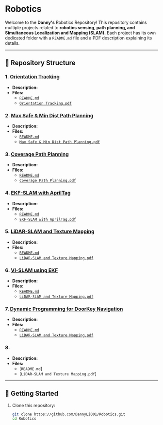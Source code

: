 # Robotics

Welcome to the **Danny's** Robotics Repository! This repository contains multiple projects related to **robotics sensing, path planning, and Simultaneous Localization and Mapping (SLAM).** Each project has its own dedicated folder with a `README.md` file and a PDF description explaining its details.

---

## 📂 Repository Structure

### 1. [Orientation Tracking](./Orientation_Tracking/)
   - **Description:** 
   - **Files:**
     - [`README.md`](./Orientation_Tracking/README.md)
     - [`Orientation Tracking.pdf`](./Orientation_Tracking/Orientation_Tracking_&_Panorama.pdf)

### 2. [Max Safe & Min Dist Path Planning](./Max_Safe_&_Min_Dist_Path_Planning/)
   - **Description:** 
   - **Files:**
     - [`README.md`](./Max_Safe_&_Min_Dist_Path_Planning/README.md)
     - [`Max Safe & Min Dist Path Planning.pdf`](./Max_Safe_&_Min_Dist_Path_Planning/Max_Safe_&_Min_Dist_Path_Planning.pdf)

### 3. [Coverage Path Planning](./Coverage_Path_Planning/)
   - **Description:** 
   - **Files:**
     - [`README.md`](./Coverage_Path_Planning/README.md)
     - [`Coverage Path Planning.pdf`](./Coverage_Path_Planning/Autonomous_CPP_report.pdf)

### 4. [EKF-SLAM with AprilTag](./EKF-SLAM_with_AprilTag/)
   - **Description:** 
   - **Files:**
     - [`README.md`](./EKF-SLAM_with_AprilTag/README.md)
     - [`EKF-SLAM with AprilTag.pdf`](./EKF-SLAM_with_AprilTag/EKF-SLAM.pdf)

### 5. [LiDAR-SLAM and Texture Mapping](./LiDAR-SLAM_and_Texture_Mapping/)
   - **Description:** 
   - **Files:**
     - [`README.md`](./LiDAR-SLAM_and_Texture_Mapping/README.md)
     - [`LiDAR-SLAM and Texture Mapping.pdf`](./LiDAR-SLAM_and_Texture_Mapping/LiDAR-Based%20SLAM%20and%20Texture%20Mapping.pdf)

### 6. [VI-SLAM using EKF](./VI-SLAM_using_EKF/)
   - **Description:** 
   - **Files:**
     - [`README.md`](./VI-SLAM_using_EKF/README.md)
     - [`LiDAR-SLAM and Texture Mapping.pdf`](./VI-SLAM_using_EKF/Visual-Inertial%20SLAM%20using%20Extended%20Kalman%20Filter.pdf)

### 7. [Dynamic Programming for DoorKey Navigation](./Dynamic_Programming_for_DoorKey_Navigation/)
   - **Description:** 
   - **Files:**
     - [`README.md`](./Dynamic_Programming_for_DoorKey_Navigation/README.md)
     - [`LiDAR-SLAM and Texture Mapping.pdf`](./Dynamic_Programming_for_DoorKey_Navigation/Dynamic_Programming_for_DoorKey_Navigation.pdf)
   
### 8. []()
   - **Description:** 
   - **Files:**
     - [`README.md`]
     - [`LiDAR-SLAM and Texture Mapping.pdf`]
---

## 🔧 Getting Started

1. Clone this repository:
   ```sh
   git clone https://github.com/DannyLi001/Robotics.git
   cd Robotics
